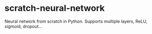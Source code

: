# scratch-neural-network
Neural network from scratch in Python. Supports multiple layers, ReLU, sigmoid, dropout...
